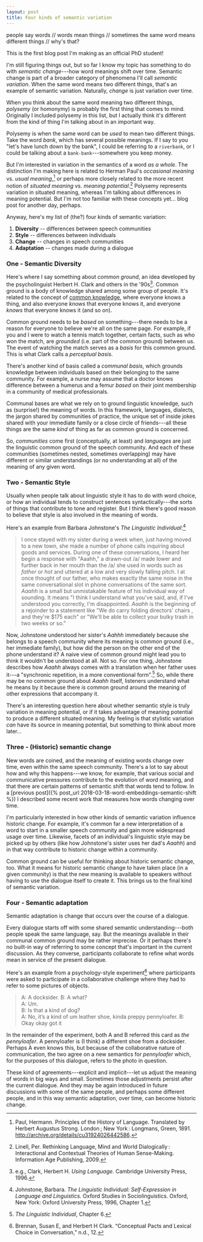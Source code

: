 ```yaml
---
layout: post
title: Four kinds of semantic variation
---
```


<div class="message">
people say words // 
words mean things // 
sometimes the same word means different things // 
why's that?
</div>

This is the first blog post I'm making as an official PhD student!

I'm still figuring things out, 
but so far I know my topic has something to do with _semantic change_---how 
word meanings shift over time.
Semantic change is part of a broader category of phenomena I'll call _semantic variation_.
When the same word means two different things, 
that's an example of semantic variation.
Naturally, _change_ is just variation over time.

When you think about the same word meaning two different things,
_polysemy_ (or homonymy) is probably the first thing that comes to mind.
Originally I included polysemy in this list,
but I actually think it's different from 
the kind of thing I'm talking about in an important way.

Polysemy is when the same word can be _used_ to mean two different things.
Take the word _bank_, which has several possible meanings.
If I say to you "let's have lunch down by the bank", 
I could be referring to a `riverbank`, 
or I could be talking about a `bank-bank`---somewhere you keep money.

<!--So what's the difference between *polysemy* and *homonymy*?-->
<!--Both _polysemy_ and _homonymy_ refer a word having multiple senses, -->
<!--but usually homonymy carries the connotation that -->
<!--the two senses are somehow "accidentally" connected.-->

<!--So while bank/riverbank is an example of homonymy, -->
<!--perhaps bank (a physical building) vs. bank (a financial institution)-->
<!--is an example of polysemy.-->

<!--Bank/riverbank is an example of homonymy because it's not possible to be **vague** about -->
<!--which of the two meanings I intended. -->
<!--Either I was suggesting we eat lunch by the riverbank or by the bank-bank, it can't be _kind of both_.-->
<!--On the other hand if I say "oh I hate that bank", I might mean _bank_ in the sense of the bank as a corporate entity, -->
<!--or I might be talking about-->
<!--the physical building, or I might be talking about something that encompasses both.-->

But I'm interested in variation in the semantics of a word _as a whole_.
The distinction I'm making here is related to Herman Paul's 
_occasional meaning_ vs. _usual meaning_,[^1]
or perhaps more closely related to the more recent notion of 
_situated meaning_ vs. _meaning potential_.[^2]
Polysemy represents variation in situated meaning,
whereas I'm talking about differences in meaning potential.
But I'm not too familiar with these concepts yet... 
blog post for another day, perhaps.

[^1]: Paul, Hermann. Principles of the History of Language. Translated by Herbert Augustus Strong. London ; New York : Longmans, Green, 1891. http://archive.org/details/cu31924026442586.
[^2]: Linell, Per. Rethinking Language, Mind and World Dialogically : Interactional and Contextual Theories of Human Sense-Making. Information Age Publishing, 2009.

Anyway, here's my list of (the?) four kinds of semantic variation:

1. **Diversity** -- differences between speech communities
2. **Style** -- differences between individuals
3. **Change** -- changes in speech communities
4. **Adaptation** -- changes made during a dialogue

### One - Semantic Diversity 

Here's where I say something about _common ground_, 
an idea developed by the psycholinguist Herbert H. Clark 
and others in the '90s[^3].
Common ground is a body of knowledge shared among some group of people.
It's related to the concept of 
[common knowledge](https://plato.stanford.edu/entries/common-knowledge/),
where everyone knows a thing, 
and also everyone _knows_ that everyone knows it, 
and everyone _knows_ that everyone knows it 
(and so on).

Common ground needs to be _based_ on something---there 
needs to be a reason for everyone to believe we're all on the same page.
For example, 
if you and I were to watch a tennis match together, 
certain facts, 
such as who won the match, 
are _grounded_ (i.e. part of the common ground) between us.
The event of watching the match serves as a _basis_ 
for this common ground. 
This is what Clark calls a _perceptual basis_.

There's another kind of basis called a _communal basis_,
which grounds knowledge between individuals 
based on their belonging to the same community.
For example, 
a nurse may assume that a doctor knows difference 
between a humerus and a femur
_based_ on their joint membership 
in a community of medical professionals.

Communal bases are what we rely on 
to ground linguistic knowledge, 
such as (surprise!) the meaning of words.
In this framework, 
languages, dialects, 
the jargon shared by communities of practice, 
the unique set of inside jokes shared with your immediate family 
or a close circle of friends---all 
these things are the same _kind_ of thing 
as far as common ground is concerned.

So, _communities_ come first 
(conceptually, at least) 
and _languages_ are just the linguistic common ground 
of the speech community.
And each of these communities
(sometimes nested, sometimes overlapping)
may have different or similar understandings 
(or no understanding at all)
of the meaning of any given word.

[^3]: e.g., Clark, Herbert H. _Using Language_. Cambridge University Press, 1996.

### Two - Semantic Style 

Usually when people talk about linguistic style 
it has to do with word choice,
or how an individual tends to construct sentences syntactically---the
sorts of things that contribute to tone and register.
But I think there's good reason to believe 
that style is also involved in the meaning of words. 

Here's an example from Barbara Johnstone's _The Linguistic Individual_:[^4]

> I once stayed with my sister during a week when, just having moved to
> a new town, she made a number of phone calls inquiring about goods 
> and services. During one of these conversations, I heard her begin a 
> response with "Aaahh," a drawn-out /a/ made lower and further back in
> her mouth than the /a/ she used in words such as _father_ or _hot_ and
> uttered at a low and very slowly falling pitch. I at once thought of our
> father, who makes exactly the same noise in the same conversational
> slot in phone conversations of the same sort. _Aaahh_ is a small but 
> unmistakable feature of his individual way of sounding. It means "I think
> I understand what you've said, and, if I've understood you correctly,
> I'm disappointed. _Aaahh_ is the beginning of a rejoinder to a statement
> like "We do carry folding directors' chairs , and they're $175 each" or
> "We'll be able to collect your bulky trash in two weeks or so."

Now, Johnstone understood her sister's _Aahhh_ immediately 
because she belongs to a speech community where 
its meaning is common ground (i.e., her immediate family),
but how did the person on the other end of the phone understand it?
A naive view of common ground 
might lead you to think it wouldn't be understood at all.
Not so. 
For one thing, Johnstone describes how _Aaahh_ always comes
with a translation when her father uses it---a 
"synchronic repetition, in a more conventional form".[^5]
So, while there may be no common ground about 
_Aaahh_ itself, 
listeners understand what he means by it 
because there _is_ common ground around 
the meaning of other expressions that accompany it.

There's an interesting question here about whether semantic style
is truly variation in meaning potential,
or if it takes advantage of meaning potential 
to produce a different situated meaning.
My feeling is that stylistic variation 
_can_ have its source in meaning potential,
but something to think about more later...

[^4]: Johnstone, Barbara. _The Linguistic Individual: Self-Expression in Language and Linguistics._ Oxford Studies in Sociolinguistics. Oxford, New York: Oxford University Press, 1996, Chapter 1.
[^5]: _The Linguistic Individual_, Chapter 6.

### Three  - (Historic) semantic change 

New words are coined, and the meaning of existing words change over time,
even within the same speech community.
There's a lot to say about how and why this happens---we 
know, for example, 
that various social and communicative pressures 
contribute to the evolution of word meaning,
and that there are certain patterns of semantic shift 
that words tend to follow.
In a [previous post]({% post_url 2018-03-18-word-embeddings-semantic-shift %}) 
I described some recent work that measures how words changing over time.

I'm particularly interested 
in how other kinds of semantic variation 
influence historic change.
For example, 
it's common far a new interpretation of a word 
to start in a smaller speech community
and gain more widespread usage over time.
Likewise, facets of an individual's linguistic style 
may be picked up by others 
(like how Johnstone's sister uses her dad's _Aaahh_)
and in that way contribute to historic change 
within a community.

Common ground can be useful 
for thinking about historic semantic change, too.
What it means for historic semantic change to have taken place 
(in a given community)
is that the new meaning is available to speakers 
without having to use the dialogue itself 
to create it.
This brings us to the final kind of semantic variation.

### Four - Semantic adaptation

Semantic adaptation is change that occurs over the course of a dialogue.

Every dialogue starts off with some shared semantic understanding---both 
people speak the same language, say.
But the meanings available in their communal common ground 
may be rather imprecise.
Or it perhaps there's no built-in way of 
referring to some concept that's important 
in the current discussion.
As they converse, 
participants collaborate to refine what words mean 
in service of the present dialogue. 

Here's an example from a psychology-style experiment[^6] 
where participants were asked
to participate in a collaborative challenge 
where they had to refer to some pictures of objects.

[^6]: Brennan, Susan E, and Herbert H Clark. “Conceptual Pacts and Lexical Choice in Conversation,” n.d., 12.

> A: A docksider. B: A what?  
> A: Um.  
> B: Is that a kind of dog?  
> A: No, it’s a kind of um leather shoe, kinda preppy pennyloafer. B: Okay okay got it  

In the remainder of the experiment, 
both A and B referred this card as _the pennyloafer_.
A pennyloafer is (I think) a different shoe from a docksider. 
Perhaps A even knows this,
but because of the collaborative nature of communication, 
the two agree on a new semantics for _pennyloafer_ which,
for the purposes of this dialogue,
refers to the photo in question.

These kind of agreements---explicit and implicit---let 
us adjust the meaning of words 
in big ways and small.
Sometimes those adjustments persist 
after the current dialogue.
And they may be again introduced 
in future discussions 
with some of the same people,
and perhaps some different people,
and in this way semantic adaptation, 
over time, 
can become historic change.

